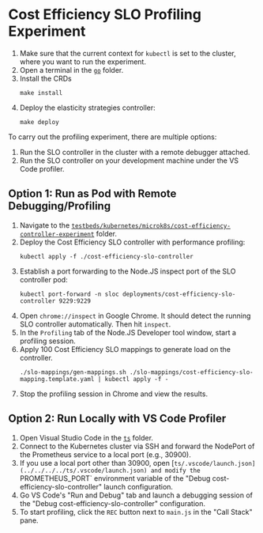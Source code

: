 # Cost Efficiency SLO Profiling Experiment

1. Make sure that the current context for `kubectl` is set to the cluster, where you want to run the experiment.
1. Open a terminal in the [`go`](../../../../go) folder.
1. Install the CRDs
    ```
    make install
    ```
1. Deploy the elasticity strategies controller:
    ```
    make deploy
    ```

To carry out the profiling experiment, there are multiple options:
1. Run the SLO controller in the cluster with a remote debugger attached.
2. Run the SLO controller on your development machine under the VS Code profiler. 


## Option 1: Run as Pod with Remote Debugging/Profiling

1. Navigate to the [`testbeds/kubernetes/microk8s/cost-efficiency-controller-experiment`](./) folder.
1. Deploy the Cost Efficiency SLO controller with performance profiling:
    ```
    kubectl apply -f ./cost-efficiency-slo-controller
    ```
1. Establish a port forwarding to the Node.JS inspect port of the SLO controller pod:
    ```
    kubectl port-forward -n sloc deployments/cost-efficiency-slo-controller 9229:9229
    ```
1. Open `chrome://inspect` in Google Chrome. It should detect the running SLO controller automatically. Then hit `inspect`.
1. In the `Profiling` tab of the Node.JS Developer tool window, start a profiling session.
1. Apply 100 Cost Efficiency SLO mappings to generate load on the controller.
    ```
    ./slo-mappings/gen-mappings.sh ./slo-mappings/cost-efficiency-slo-mapping.template.yaml | kubectl apply -f -
    ```
1. Stop the profiling session in Chrome and view the results.


## Option 2: Run Locally with VS Code Profiler

1. Open Visual Studio Code in the [`ts`](../../../../ts) folder.
1. Connect to the Kubernetes cluster via SSH and forward the NodePort of the Prometheus service to a local port (e.g., 30900).
1. If you use a local port other than 30900, open [`ts/.vscode/launch.json](../../../../ts/.vscode/launch.json) and modify the `PROMETHEUS_PORT` environment variable of the "Debug cost-efficiency-slo-controller" launch configuration.
1. Go VS Code's "Run and Debug" tab and launch a debugging session of the "Debug cost-efficiency-slo-controller" configuration.
1. To start profiling, click the `REC` button next to `main.js` in the "Call Stack" pane.
